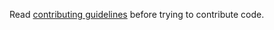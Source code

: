 Read [contributing guidelines](https://github.com/clMathLibraries/Cobalt/wiki/Contributing) before trying to contribute code.
